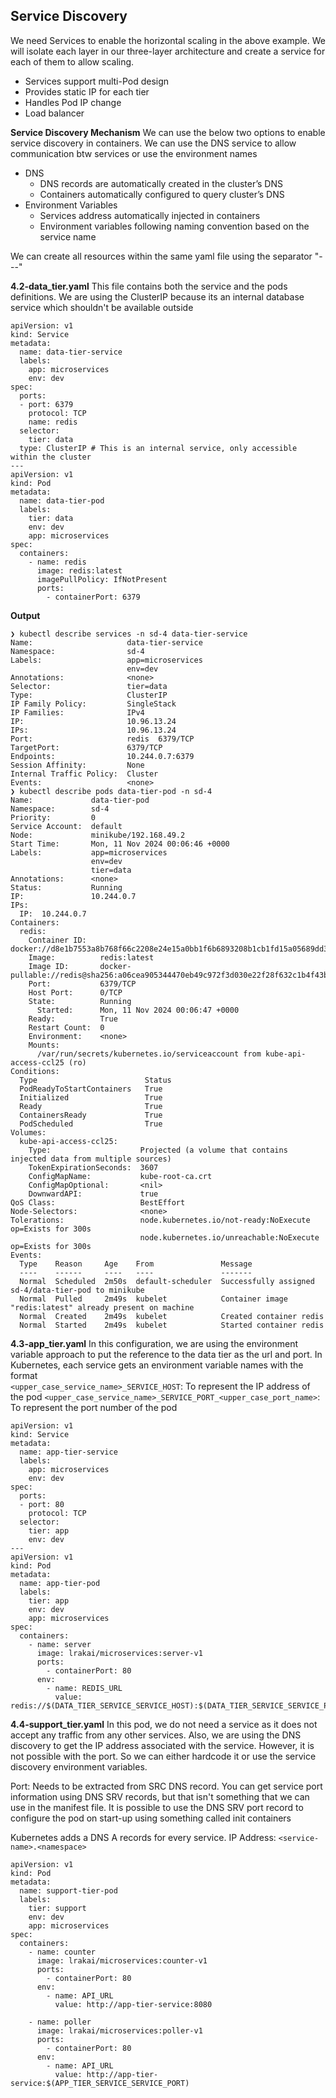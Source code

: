 ## Service Discovery

We need Services to enable the horizontal scaling in the above example. We will isolate each layer in our three-layer architecture and create a service for each of them to allow scaling. 

- Services support multi-Pod design
- Provides static IP for each tier
- Handles Pod IP change
- Load balancer

**Service Discovery Mechanism**
We can use the below two options to enable service discovery in containers. We can use the DNS service to allow communication btw services or use the environment names
- DNS
    - DNS records are automatically created in the cluster’s DNS
    - Containers automatically configured to query cluster’s DNS
- Environment Variables
    - Services address automatically injected in containers
    - Environment variables following naming convention based on the service name
  

We can create all resources within the same yaml file using the separator "---"

**4.2-data_tier.yaml**
This file contains both the service and the pods definitions. We are using the ClusterIP because its an internal database service which shouldn't be available outside
```
apiVersion: v1
kind: Service
metadata:
  name: data-tier-service
  labels:
    app: microservices
    env: dev
spec:
  ports:
  - port: 6379
    protocol: TCP
    name: redis
  selector:
    tier: data
  type: ClusterIP # This is an internal service, only accessible within the cluster
---
apiVersion: v1
kind: Pod
metadata:
  name: data-tier-pod
  labels:
    tier: data
    env: dev
    app: microservices
spec:
  containers:
    - name: redis
      image: redis:latest
      imagePullPolicy: IfNotPresent
      ports:
        - containerPort: 6379
```
**Output**
```
❯ kubectl describe services -n sd-4 data-tier-service
Name:                     data-tier-service
Namespace:                sd-4
Labels:                   app=microservices
                          env=dev
Annotations:              <none>
Selector:                 tier=data
Type:                     ClusterIP
IP Family Policy:         SingleStack
IP Families:              IPv4
IP:                       10.96.13.24
IPs:                      10.96.13.24
Port:                     redis  6379/TCP
TargetPort:               6379/TCP
Endpoints:                10.244.0.7:6379
Session Affinity:         None
Internal Traffic Policy:  Cluster
Events:                   <none>
❯ kubectl describe pods data-tier-pod -n sd-4
Name:             data-tier-pod
Namespace:        sd-4
Priority:         0
Service Account:  default
Node:             minikube/192.168.49.2
Start Time:       Mon, 11 Nov 2024 00:06:46 +0000
Labels:           app=microservices
                  env=dev
                  tier=data
Annotations:      <none>
Status:           Running
IP:               10.244.0.7
IPs:
  IP:  10.244.0.7
Containers:
  redis:
    Container ID:   docker://d8e1b7553a8b768f66c2208e24e15a0bb1f6b6893208b1cb1fd15a05689dd380
    Image:          redis:latest
    Image ID:       docker-pullable://redis@sha256:a06cea905344470eb49c972f3d030e22f28f632c1b4f43bbe4a26a4329dd6be5
    Port:           6379/TCP
    Host Port:      0/TCP
    State:          Running
      Started:      Mon, 11 Nov 2024 00:06:47 +0000
    Ready:          True
    Restart Count:  0
    Environment:    <none>
    Mounts:
      /var/run/secrets/kubernetes.io/serviceaccount from kube-api-access-ccl25 (ro)
Conditions:
  Type                        Status
  PodReadyToStartContainers   True
  Initialized                 True
  Ready                       True
  ContainersReady             True
  PodScheduled                True
Volumes:
  kube-api-access-ccl25:
    Type:                    Projected (a volume that contains injected data from multiple sources)
    TokenExpirationSeconds:  3607
    ConfigMapName:           kube-root-ca.crt
    ConfigMapOptional:       <nil>
    DownwardAPI:             true
QoS Class:                   BestEffort
Node-Selectors:              <none>
Tolerations:                 node.kubernetes.io/not-ready:NoExecute op=Exists for 300s
                             node.kubernetes.io/unreachable:NoExecute op=Exists for 300s
Events:
  Type    Reason     Age    From               Message
  ----    ------     ----   ----               -------
  Normal  Scheduled  2m50s  default-scheduler  Successfully assigned sd-4/data-tier-pod to minikube
  Normal  Pulled     2m49s  kubelet            Container image "redis:latest" already present on machine
  Normal  Created    2m49s  kubelet            Created container redis
  Normal  Started    2m49s  kubelet            Started container redis
```

**4.3-app_tier.yaml**
In this configuration, we are using the environment variable approach to put the reference to the data tier as the url and port. In Kubernetes, each service gets an environment variable names with the format   
`<upper_case_service_name>_SERVICE_HOST`: To represent the IP address of the pod
`<upper_case_service_name>_SERVICE_PORT_<upper_case_port_name>`: To represent the port number of the pod
```
apiVersion: v1
kind: Service
metadata:
  name: app-tier-service
  labels:
    app: microservices
    env: dev
spec:
  ports:
  - port: 80
    protocol: TCP
  selector:
    tier: app
    env: dev
---
apiVersion: v1
kind: Pod
metadata:
  name: app-tier-pod
  labels:
    tier: app
    env: dev
    app: microservices
spec:
  containers:
    - name: server
      image: lrakai/microservices:server-v1
      ports:
        - containerPort: 80
      env:
        - name: REDIS_URL
          value: redis://$(DATA_TIER_SERVICE_SERVICE_HOST):$(DATA_TIER_SERVICE_SERVICE_PORT_REDIS)
```

**4.4-support_tier.yaml**
In this pod, we do not need a service as it does not accept any traffic from any other services. Also, we are using the DNS discovery to get the IP address associated with the service. However, it is not possible with the port. So we can either hardcode it or use the service discovery environment variables.

Port: Needs to be extracted from SRC DNS record. You can get service port information using DNS SRV records, but that isn't something that we can use in the manifest file. It is possible to use the DNS SRV port record to configure the pod on start-up using something called init containers

Kubernetes adds a DNS A records for every service.
IP Address: `<service-name>.<namespace>`

```
apiVersion: v1
kind: Pod
metadata:
  name: support-tier-pod
  labels:
    tier: support
    env: dev
    app: microservices
spec:
  containers:
    - name: counter
      image: lrakai/microservices:counter-v1
      ports:
        - containerPort: 80
      env:
        - name: API_URL
          value: http://app-tier-service:8080

    - name: poller
      image: lrakai/microservices:poller-v1
      ports:
        - containerPort: 80
      env:
        - name: API_URL
          value: http://app-tier-service:$(APP_TIER_SERVICE_SERVICE_PORT)
```